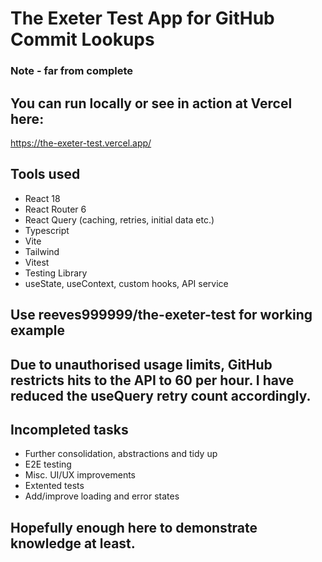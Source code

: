 # The Exeter Test App for GitHub Commit Lookups

### Note - far from complete

## You can run locally or see in action at Vercel here:

https://the-exeter-test.vercel.app/

## Tools used

- React 18
- React Router 6
- React Query (caching, retries, initial data etc.)
- Typescript
- Vite
- Tailwind
- Vitest
- Testing Library
- useState, useContext, custom hooks, API service

## Use reeves999999/the-exeter-test for working example

## Due to unauthorised usage limits, GitHub restricts hits to the API to 60 per hour. I have reduced the useQuery retry count accordingly.

## Incompleted tasks

- Further consolidation, abstractions and tidy up
- E2E testing
- Misc. UI/UX improvements
- Extented tests
- Add/improve loading and error states

## Hopefully enough here to demonstrate knowledge at least.

